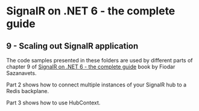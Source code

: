 # SignalR on .NET 6 - the complete guide

## 9 - Scaling out SignalR application

The code samples presented in these folders are used by different parts of chapter 9 of [SignalR on .NET 6 - the complete guide](https://leanpub.com/signalronnet6-thecompleteguide) book by Fiodar Sazanavets.

Part 2 shows how to connect multiple instances of your SignalR hub to a Redis backplane.

Part 3 shows how to use HubContext.
